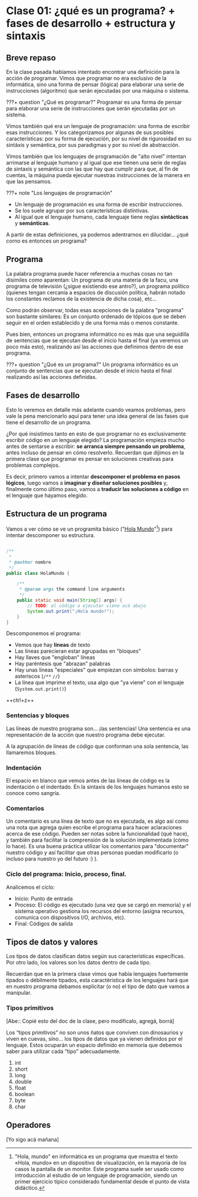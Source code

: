 # Clase 01: ¿qué es un programa? + fases de desarrollo + estructura y sintaxis

## Breve repaso

En la clase pasada habíamos intentado encontrar una definición para la acción de programar.
Vimos que programar no era exclusivo de la informática, sino una forma de pensar (lógica) para elaborar una serie de
instrucciones (algoritmo) que serán ejecutadas por una máquina o sistema.

???+ question "¿Qué es programar?"
Programar es una forma de pensar para elaborar una serie de instrucciones que serán ejecutadas por un sistema.

Vimos también qué era un lenguaje de programación: una forma de escribir esas instrucciones. Y los categorizamos por
algunas de sus posibles características: por su forma de ejecución, por su nivel de rigurosidad en su sintáxis y
semántica,
por sus paradigmas y por su nivel de abstracción.

Vimos también que los lenguajes de programación de "alto nivel" intentan arrimarse al lenguaje humano y al igual que ese
tienen una serie de reglas de sintaxis y semántica con las que hay que cumplir para que, al fin de cuentas, la máquina
pueda ejecutar nuestras instrucciones de la manera en que las pensamos.

???+ note "Los lenguajes de programación"
- Un lenguaje de programación es una forma de escribir instrucciones.
- Se los suele agrupar por sus características distintivas.
- Al igual que el lenguaje humano, cada lenguaje tiene reglas **sintácticas** y **semánticas**.

A partir de estas definiciones, ya podemos adentrarnos en dilucidar... ¿qué corno es entonces un programa?

## Programa

La palabra programa puede hacer referencia a muchas cosas no tan disímiles como aparentan:
Un programa de una materia de la facu, una programa de televisión (¿sigue existiendo ese antro?), un programa político
(quienes tengan cercanía a espacios de discusión política, habrán notado los constantes reclamos de la existencia de
dicha cosa), etc...

Como podrán observar, todas esas acepciones de la palabra "programa" son bastante similares: Es un conjunto ordenado de
tópicos que se deben seguir en el orden establecido y de una forma más o menos constante.

Pues bien, entonces un programa informático no es más que una seguidilla de sentencias que se ejecutan desde el inicio
hasta el final (ya veremos un poco más esto), realizando así las acciones que definimos dentro de ese programa.

???+ question "¿Qué es un programa?"
Un programa informático es un conjunto de sentencias que se ejecutan desde el inicio hasta el final realizando así
las acciones definidas.

## Fases de desarrollo

Esto lo veremos en detalle más adelante cuando veamos problemas, pero vale la pena mencionarlo aquí para tener una idea
general de las fases que tiene el desarrollo de un programa.

¿Por qué insistimos tanto en esto de que programar no es exclusivamente escribir código en un lenguaje elegido? La
programación empieza mucho antes de sentarse a escribir: **se arranca siempre pensando un problema**, antes incluso de
pensar en cómo resolverlo. Recuerdan que dijimos en la primera clase que programar es pensar en soluciones creativas
para problemas complejos.

Es decir, primero vamos a intentar **descomponer el problema en pasos lógicos**, luego vamos a **imaginar y diseñar
soluciones
posibles** y, finalmente como último paso, vamos a **traducir las soluciones a código** en el lenguaje que hayamos
elegido.

## Estructura de un programa

Vamos a ver cómo se ve un programita básico ("[Hola Mundo](https://es.wikipedia.org/wiki/Hola_mundo)"[^1]) para intentar
descomponer su estructura.

```java

/**
 *
 * @author nombre
 */
public class HolaMundo {

    /**
     * @param args the command line arguments
     */
    public static void main(String[] args) {
        // TODO: el código a ejecutar viene acá abajo
        System.out.print("¡Hola mundo!");
    }
}

```

Descomponemos el programa:

- Vemos que hay **líneas** de texto
- Las líneas parecieran estar agrupadas en "bloques"
- Hay llaves que "engloban" líneas
- Hay paréntesis que "abrazan" palabras
- Hay unas líneas "especiales" que empiezan con símbolos: barras y asteriscos (`/**` `//`)
- La línea que imprime el texto, usa algo que "ya viene" con el lenguaje (`System.out.print()`)

[^1]:"Hola, mundo" en informática es un programa que muestra el texto «Hola, mundo» en un dispositivo de visualización,
en la mayoría de los casos la pantalla de un monitor. Este programa suele ser usado como introducción al estudio de un
lenguaje de programación, siendo un primer ejercicio típico considerado fundamental desde el punto de vista didáctico.

++ctrl+z++

### Sentencias y bloques

Las líneas de nuestro programa son... ¡las sentencias! Una sentencia es una representación de la acción que nuestro
programa debe ejecutar.

A la agrupación de líneas de código que conforman una sola sentencia, las llamaremos bloques.

### Indentación
El espacio en blanco que vemos antes de las líneas de código es la indentación o el indentado. En la sintaxis de los
lenguajes humanos esto se conoce como sangría. 

### Comentarios

Un comentario es una línea de texto que no es ejecutada, es algo así como una nota que agrega quien escribe el programa
para hacer aclaraciones acerca de ese código. Pueden ser notas sobre la funcionalidad (qué hace), y también para
facilitar la comprensión de la solución implementada (cómo lo hace). Es una buena práctica utilizar los comentarios para
"documentar" nuestro código y así facilitar que otras personas puedan modificarlo (o incluso para nuestro yo del
futuro :) ).

### Ciclo del programa: Inicio, proceso, final.

Analicemos el ciclo:

- Inicio: Punto de entrada
- Proceso: El código es ejecutado (una vez que se cargó en memoria) y el sistema operativo gestiona los recursos del
  entorno (asigna recursos, comunica con dispositivos I/O, archivos, etc).
- Final: Códigos de salida

## Tipos de datos y valores

Los tipos de datos clasifican datos según sus características específicas. Por otro lado, los valores son los datos
dentro de cada tipo.

Recuerdan que en la primera clase vimos que había lenguajes fuertemente tipados o débilmente tipados, esta
caractéristica de los lenguajes hará que en nuestro programa debamos explicitar (o no) el tipo de dato que vamos a
manipular.

### Tipos primitivos

[Abe:: Copié esto del doc de la clase, pero modificalo, agregá, borrá]

Los “tipos primitivos” no son unos ñatos que conviven con dinosaurios y viven en cuevas, sino... los tipos de datos que
ya vienen definidos por el lenguaje.
Estos ocuparán un espacio definido en memoria que debemos saber para utilizar cada “tipo” adecuadamente.

1. int
2. short
3. long
4. double
5. float
6. boolean
7. byte
8. char

## Operadores

[Yo sigo acá mañana]